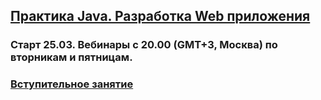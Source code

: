 ## <a href="http://javawebinar.ru/basejava/">Практика Java. Разработка Web приложения</a>

### Старт 25.03. Вебинары с 20.00 (GMT+3, Москва) по вторникам и пятницам.
### <a href="https://github.com/JavaOPs/webapp">Вступительное занятие</a>
